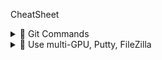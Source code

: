 CheatSheet

<details>
  <summary>📘 Git Commands </summary>

  👉 [Read more in GitCommands.md](TimeSeriesFoundation.md)

</details>

<details>
  <summary>🤖 Use multi-GPU, Putty, FileZilla</summary>

  👉 [Explore multi-GPU.md](LLMforTS.md)

</details>


